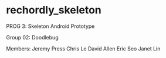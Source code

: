 # rechordly_skeleton

PROG 3: Skeleton Android Prototype

Group 02: Doodlebug

Members:
Jeremy Press
Chris Le
David Allen
Eric Seo
Janet Lin

